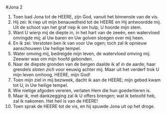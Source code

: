 #Jona 2
1. Toen bad Jona tot de HEERE, zijn God, vanuit het binnenste van de vis.
2. Hij zei: Ik riep uit mijn benauwdheid tot de HEERE en Hij antwoordde mij. Uit de schoot van het graf riep ik om hulp, U hoorde mijn stem. 
3. Want U wierp mij de diepte in, in het hart van de zeeën, een watervloed omringde mij; al Uw baren en Uw golven sloegen over mij heen. 
4. En ík zei: Verstoten ben ik van voor Uw ogen; toch zal ik opnieuw aanschouwen Uw heilige tempel. 
5. Water omving mij, bedreigde mijn leven, de watervloed omving mij. Zeewier was om mijn hoofd gebonden. 
6. Naar de diepste gronden van de bergen daalde ik af *in* de aarde; haar grendels *sloten zich* voor eeuwig achter mij. Maar uit het verderf trok U mijn leven omhoog, HEERE, mijn God! 
7. Toen mijn ziel in mij bezweek, dacht ik aan de HEERE; mijn gebed kwam tot U, in Uw heilige tempel. 
8. Wie nietige afgoden vereren, verlaten Hem die hun goedertieren is. 
9. Maar ik, met dankzegging zal ik U offers brengen; wat ik beloofd heb, zal ik nakomen. Het heil is van de HEERE!
10. Toen sprak de HEERE tot de vis, en hij spuwde Jona uit op het droge.
